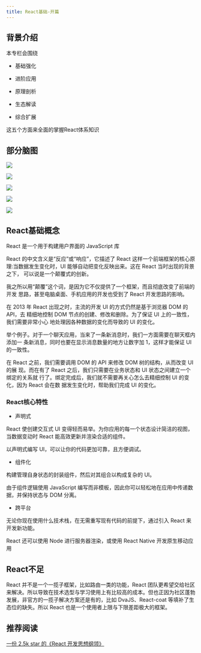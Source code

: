 ```yaml
---
title: React基础-开篇
---
```


## 背景介绍

本专栏会围绕

- 基础强化

- 进阶应用

- 原理剖析

- 生态解读

- 综合扩展

这五个方面来全面的掌握React体系知识

## 部分脑图

![](https://vp-blog-img.oss-cn-shanghai.aliyuncs.com/2021/react/2.2.0%E5%85%A8%E6%A0%88%E5%A4%A7%E5%89%8D%E7%AB%AF%E4%B9%8B%E9%AB%98%E7%BA%A7%E8%BF%9B%E9%98%B6-React%E5%9F%BA%E7%A1%80.png)

![](https://vp-blog-img.oss-cn-shanghai.aliyuncs.com/2021/react/2.2.0%E5%85%A8%E6%A0%88%E5%A4%A7%E5%89%8D%E7%AB%AF%E4%B9%8B%E9%AB%98%E7%BA%A7%E8%BF%9B%E9%98%B6-React%E5%BF%85%E7%AD%94%E4%BA%8C.png)

![](https://vp-blog-img.oss-cn-shanghai.aliyuncs.com/2021/react/2.2.1%E5%85%A8%E6%A0%88%E5%A4%A7%E5%89%8D%E7%AB%AF%E4%B9%8B%E9%AB%98%E7%BA%A7%E8%BF%9B%E9%98%B6-ReactHooks.png)

![](https://vp-blog-img.oss-cn-shanghai.aliyuncs.com/2021/react/2.2.1%E5%85%A8%E6%A0%88%E5%A4%A7%E5%89%8D%E7%AB%AF%E4%B9%8B%E9%AB%98%E7%BA%A7%E8%BF%9B%E9%98%B6-React%E7%94%9F%E6%80%81.png)

![](https://vp-blog-img.oss-cn-shanghai.aliyuncs.com/2021/react/2.2.3%E5%85%A8%E6%A0%88%E5%A4%A7%E5%89%8D%E7%AB%AF%E4%B9%8B%E9%AB%98%E7%BA%A7%E8%BF%9B%E9%98%B6-React%E6%BA%90%E7%A0%81.png)

## React基础概念

React 是一个用于构建用户界面的 JavaScript 库

React 的中文含义是“反应”或“响应”，它描述了 React 这样一个前端框架的核心原 理:当数据发生变化时，UI 能够自动把变化反映出来。这在 React 当时出现的背景之下， 可以说是一个颠覆式的创新。

我之所以用“颠覆”这个词，是因为它不仅提供了一个框架，而且彻底改变了前端的开发 思路，甚至电脑桌面、手机应用的开发也受到了 React 开发思路的影响。

在 2013 年 React 出现之时，主流的开发 UI 的方式仍然是基于浏览器 DOM 的 API，去 精细地控制 DOM 节点的创建、修改和删除。为了保证 UI 上的一致性，我们需要非常小心 地处理因各种数据的变化而导致的 UI 的变化。

举个例子。对于一个聊天应用，当来了一条新消息时，我们一方面需要在聊天框内添加一 条新消息，同时也要在显示消息数量的地方让数字加 1，这样才能保证 UI 的一致性。

在 React 之前，我们需要调用 DOM 的 API 来修改 DOM 树的结构，从而改变 UI 的展 现。而在有了 React 之后，我们只需要在业务状态和 UI 状态之间建立一个绑定的关系就 行了。绑定完成后，我们就不需要再关心怎么去精细控制 UI 的变化，因为 React 会在数 据发生变化时，帮助我们完成 UI 的变化。

### React核心特性

- 声明式

React 使创建交互式 UI 变得轻而易举。为你应用的每一个状态设计简洁的视图，当数据变动时 React 能高效更新并渲染合适的组件。

以声明式编写 UI，可以让你的代码更加可靠，且方便调试。

- 组件化

构建管理自身状态的封装组件，然后对其组合以构成复杂的 UI。

由于组件逻辑使用 JavaScript 编写而非模板，因此你可以轻松地在应用中传递数据，并保持状态与 DOM 分离。

- 跨平台

无论你现在使用什么技术栈，在无需重写现有代码的前提下，通过引入 React 来开发新功能。

React 还可以使用 Node 进行服务器渲染，或使用 React Native 开发原生移动应用

## React不足

React 并不是一个一揽子框架，比如路由一类的功能，React 团队更希望交给社区来解决。所以导致在技术选型与学习使用上有比较高的成本。但也正因为社区蓬勃发展，非官方的一揽子解决方案还是有的，比如 DvaJS、React-coat 等填补了生态位的缺失。所以 React 也是一个使用者上限与下限差距极大的框架。


## 推荐阅读

[一份 2.5k star 的《React 开发思想纲领》](https://mp.weixin.qq.com/s/IrsqQxU7-IPh0S8HerJOsw)
